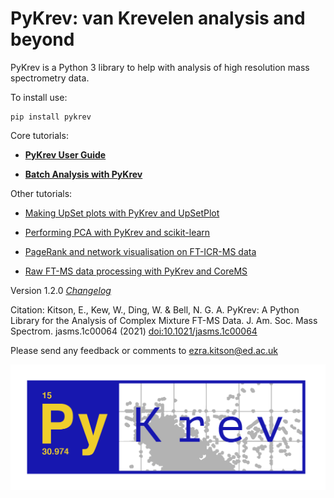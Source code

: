 # PyKrev: van Krevelen analysis and beyond

PyKrev is a Python 3 library to help with analysis of high resolution mass spectrometry data.

To install use:

```
pip install pykrev
```

Core tutorials: 

* [**PyKrev User Guide**](https://nbviewer.jupyter.org/github/Kzra/pykrev/blob/master/docs/user_guide/PyKrevUserGuide.ipynb)

* [**Batch Analysis with PyKrev**](https://nbviewer.jupyter.org/github/Kzra/pykrev/blob/master/docs/batch_analysis_with_pykrev/BatchAnalysisWithPyKrev.ipynb)

Other tutorials:

* [Making UpSet plots with PyKrev and UpSetPlot](https://nbviewer.jupyter.org/github/Kzra/pykrev/blob/master/docs/upset_plots_with_pykrev/UpSetplotswithPyKrev.ipynb)

* [Performing PCA with PyKrev and scikit-learn](https://nbviewer.jupyter.org/github/Kzra/pykrev/blob/master/docs/pca_with_pykrev/PCAwithPyKrev.ipynb)

* [PageRank and network visualisation on FT-ICR-MS data](https://nbviewer.jupyter.org/github/Kzra/pykrev/blob/master/docs/pagerank_and_networkvis/PageRankandNetworkVis.ipynb)

* [Raw FT-MS data processing with PyKrev and CoreMS](https://nbviewer.jupyter.org/github/Kzra/pykrev/blob/master/docs/corems_with_pykrev/CoreMsWithPykrev.ipynb)

Version 1.2.0 [*Changelog*](https://github.com/Kzra/pykrev/blob/master/CHANGELOG.md)

Citation: Kitson, E., Kew, W., Ding, W. & Bell, N. G. A. PyKrev: A Python Library for the Analysis of Complex Mixture FT-MS Data. J. Am. Soc. Mass Spectrom. jasms.1c00064 (2021) [doi:10.1021/jasms.1c00064](https://pubs.acs.org/doi/10.1021/jasms.1c00064)

Please send any feedback or comments to ezra.kitson@ed.ac.uk

<img src="https://github.com/Kzra/pykrev/blob/master/docs/user_guide/Pykrev_blue.png" alt="PyKrev" width="650"/>